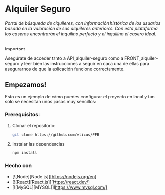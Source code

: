 # Alquiler Seguro

###### Portal de búsqueda de alquileres, con información histórica de los usuarios basada en la valoración de sus alquileres anteriores. Con esta plataforma los caseros encontrarán el inquilino perfecto y el inquilino el casero ideal.

> [!IMPORTANT]
> Asegúrate de acceder tanto a API_alquiler-seguro como a FRONT_alquiler-seguro y leer bien las instrucciones a seguir en cada una de ellas para asegurarnos de que la aplicación funcione correctamente.

## Empezamos!

Esto es un ejemplo de cómo puedes configurar el proyecto en local y tan solo se necesitan unos pasos muy sencillos:

### Prerequisitos:

1. Clonar el repositorio:

   ```sh
   git clone https://github.com/vlicus/PFB
   ```

2. Instalar las dependencias
   ```sh
   npm install
   ```

### Hecho con

- [![Node][Node.js]][https://nodejs.org/en]
- [![React][React.js]][https://react.dev/]
- [![MySQL][MYSQL]][https://www.mysql.com/]
<!-- @import "[TOC]" {cmd="toc" depthFrom=1 depthTo=6 orderedList=false} -->
